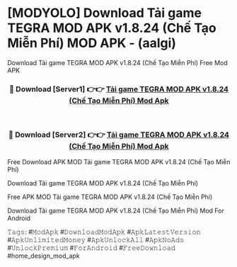 # [MODYOLO] Download Tải game TEGRA MOD APK v1.8.24 (Chế Tạo Miễn Phí) MOD APK - (aalgi)
Download Tải game TEGRA MOD APK v1.8.24 (Chế Tạo Miễn Phí) Free Mod APK

<div align="center">
<h3>🔴 Download [Server1] 👉👉 <a href="https://apk-comot.site?title=Tải_game_TEGRA_MOD_APK_v1.8.24_(Chế_Tạo_Miễn_Phí)">Tải game TEGRA MOD APK v1.8.24 (Chế Tạo Miễn Phí) Mod Apk</a></h3><br>

<h3>🔴 Download [Server2] 👉👉 <a href="https://apk-comot.site?title=Tải_game_TEGRA_MOD_APK_v1.8.24_(Chế_Tạo_Miễn_Phí)">Tải game TEGRA MOD APK v1.8.24 (Chế Tạo Miễn Phí) Mod Apk</a></h3>
</div>


Free Download APK MOD Tải game TEGRA MOD APK v1.8.24 (Chế Tạo Miễn Phí)

Download Tải game TEGRA MOD APK v1.8.24 (Chế Tạo Miễn Phí) 

Free APK MOD Tải game TEGRA MOD APK v1.8.24 (Chế Tạo Miễn Phí) 

Download Tải game TEGRA MOD APK v1.8.24 (Chế Tạo Miễn Phí) Mod For Android

𝚃𝚊𝚐𝚜: #𝙼𝚘𝚍𝙰𝚙𝚔 #𝙳𝚘𝚠𝚗𝚕𝚘𝚊𝚍𝙼𝚘𝚍𝙰𝚙𝚔 #𝙰𝚙𝚔𝙻𝚊𝚝𝚎𝚜𝚝𝚅𝚎𝚛𝚜𝚒𝚘𝚗 #𝙰𝚙𝚔𝚄𝚗𝚕𝚒𝚖𝚒𝚝𝚎𝚍𝙼𝚘𝚗𝚎𝚢 #𝙰𝚙𝚔𝚄𝚗𝚕𝚘𝚌𝚔𝙰𝚕𝚕 #𝙰𝚙𝚔𝙽𝚘𝙰𝚍𝚜 #𝚄𝚗𝚕𝚘𝚌𝚔𝙿𝚛𝚎𝚖𝚒𝚞𝚖 #𝙵𝚘𝚛𝙰𝚗𝚍𝚛𝚘𝚒𝚍 #𝙵𝚛𝚎𝚎𝙳𝚘𝚠𝚗𝚕𝚘𝚊𝚍 #home_design_mod_apk